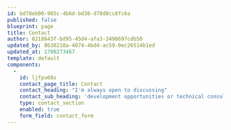 ```yaml
---
id: bd78eb00-965c-4b6d-bd36-d70d8cc8fc6a
published: false
blueprint: page
title: Contact
author: 0218643f-bd95-45d4-afa3-3498697cdb50
updated_by: 8638218a-4074-4bd4-ac59-0ec26514b1ed
updated_at: 1700273467
template: default
components:
  -
    id: ljfpu68s
    contact_page_title: Contact
    contact_heading: "I'm always open to discussing"
    contact_sub_heading: 'development opportunities or technical consulting'
    type: contact_section
    enabled: true
    form_field: contact_form
---
```

